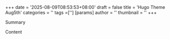 +++
date = '2025-08-09T08:53:53+08:00'
draft = false
title = 'Hugo Theme Aug5th'
categories = ''
tags =['']
[params]
    author = ''
    thumbnail = ''
+++

Summary

<!--more-->

Content